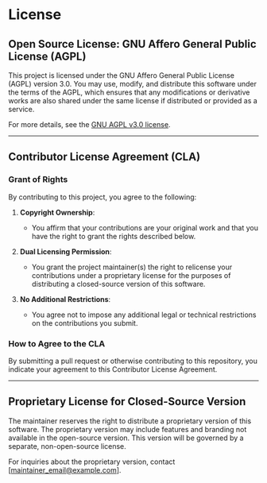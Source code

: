 # License

## Open Source License: GNU Affero General Public License (AGPL)

This project is licensed under the GNU Affero General Public License (AGPL) version 3.0. 
You may use, modify, and distribute this software under the terms of the AGPL, which ensures that any modifications or derivative works are also shared under the same license if distributed or provided as a service.

For more details, see the [GNU AGPL v3.0 license](https://www.gnu.org/licenses/agpl-3.0.html).

---

## Contributor License Agreement (CLA)

### Grant of Rights
By contributing to this project, you agree to the following:
1. **Copyright Ownership**:
   - You affirm that your contributions are your original work and that you have the right to grant the rights described below.

2. **Dual Licensing Permission**:
   - You grant the project maintainer(s) the right to relicense your contributions under a proprietary license for the purposes of distributing a closed-source version of this software.

3. **No Additional Restrictions**:
   - You agree not to impose any additional legal or technical restrictions on the contributions you submit.

### How to Agree to the CLA
By submitting a pull request or otherwise contributing to this repository, you indicate your agreement to this Contributor License Agreement.

---

## Proprietary License for Closed-Source Version

The maintainer reserves the right to distribute a proprietary version of this software. The proprietary version may include features and branding not available in the open-source version. This version will be governed by a separate, non-open-source license.

For inquiries about the proprietary version, contact [maintainer_email@example.com].
